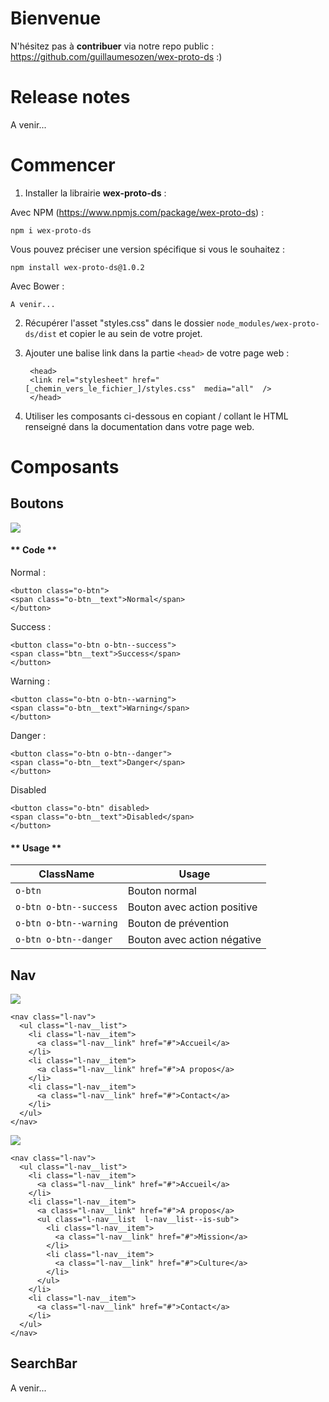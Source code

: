 # Bienvenue

N'hésitez pas à **contribuer** via notre repo public : https://github.com/guillaumesozen/wex-proto-ds :)

# Release notes

A venir...

# Commencer

1. Installer la librairie **wex-proto-ds** :

Avec NPM (https://www.npmjs.com/package/wex-proto-ds) : 

`npm i wex-proto-ds`

Vous pouvez préciser une version spécifique si vous le souhaitez : 

`npm install wex-proto-ds@1.0.2`


Avec Bower :

`A venir...`

2. Récupérer l'asset "styles.css" dans le dossier `node_modules/wex-proto-ds/dist` et copier le au sein de votre projet.

3. Ajouter une balise link dans la partie `<head>` de votre page web : 

        <head>
        <link rel="stylesheet" href="[_chemin_vers_le_fichier_]/styles.css"  media="all"  />
        </head>


4. Utiliser les composants ci-dessous en copiant / collant le HTML renseigné dans la documentation dans votre page web.

# Composants



## Boutons

![](https://i.ibb.co/9WGSDLN/Capture-d-e-cran-2019-03-27-a-00-23-54.png)


<!-- tabs:start -->

#### ** Code **

Normal :

    <button class="o-btn">
    <span class="o-btn__text">Normal</span>
    </button>

Success :

    <button class="o-btn o-btn--success">
    <span class="btn__text">Success</span>
    </button>

Warning : 

    <button class="o-btn o-btn--warning">
    <span class="o-btn__text">Warning</span>
    </button>

Danger :

    <button class="o-btn o-btn--danger">
    <span class="o-btn__text">Danger</span>
    </button>

Disabled

    <button class="o-btn" disabled>
    <span class="o-btn__text">Disabled</span>
    </button>

#### ** Usage **

| ClassName                         |Usage                         |
|-------------------------------|-----------------------------|
|`o-btn`            |Bouton normal            |
|`o-btn o-btn--success`            |Bouton avec action positive            |
|`o-btn o-btn--warning`|Bouton de prévention|
|`o-btn o-btn--danger`|Bouton avec action négative|


<!-- tabs:end -->


## Nav

![](https://i.ibb.co/HTwvL3b/Capture-d-e-cran-2019-03-27-a-00-24-06.png)

    <nav class="l-nav">
      <ul class="l-nav__list">
        <li class="l-nav__item">
          <a class="l-nav__link" href="#">Accueil</a>
        </li>
        <li class="l-nav__item">
          <a class="l-nav__link" href="#">A propos</a>
        </li>
        <li class="l-nav__item">
          <a class="l-nav__link" href="#">Contact</a>
        </li>
      </ul>
    </nav>

![](https://i.ibb.co/5Ry7hTY/Capture-d-e-cran-2019-03-27-a-00-24-38.png)

    <nav class="l-nav">
      <ul class="l-nav__list">
        <li class="l-nav__item">
          <a class="l-nav__link" href="#">Accueil</a>
        </li>
        <li class="l-nav__item">
          <a class="l-nav__link" href="#">A propos</a>
          <ul class="l-nav__list  l-nav__list--is-sub">
            <li class="l-nav__item">
              <a class="l-nav__link" href="#">Mission</a>
            </li>
            <li class="l-nav__item">
              <a class="l-nav__link" href="#">Culture</a>
            </li>
          </ul>
        </li>
        <li class="l-nav__item">
          <a class="l-nav__link" href="#">Contact</a>
        </li>
      </ul>
    </nav>

## SearchBar

A venir...